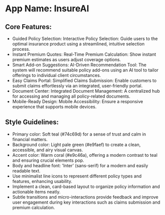 # **App Name**: InsureAI

## Core Features:

- Guided Policy Selection: Interactive Policy Selection: Guide users to the optimal insurance product using a streamlined, intuitive selection process.
- Instant Premium Quotes: Real-Time Premium Calculation: Show instant premium estimates as users adjust coverage options.
- Smart Add-on Suggestions: AI-Driven Recommendation Tool: The system will recommend suitable policy add-ons using an AI tool to tailor offerings to individual client circumstances.
- Easy Claims Portal: Simplified Claims Submission: Enable customers to submit claims effortlessly via an integrated, user-friendly portal.
- Document Center: Integrated Document Management: A centralized hub for accessing and managing all policy-related documents.
- Mobile-Ready Design: Mobile Accessibility: Ensure a responsive experience that supports mobile devices.

## Style Guidelines:

- Primary color: Soft teal (#74c69d) for a sense of trust and calm in financial matters.
- Background color: Light pale green (#e9faef) to create a clean, accessible, and airy visual canvas.
- Accent color: Warm coral (#e9c46a), offering a modern contrast to teal and ensuring crucial elements pop.
- Body and headline font: 'Inter' (sans-serif) for a modern and easily readable text.
- Use minimalist line icons to represent different policy types and features, enhancing usability.
- Implement a clean, card-based layout to organize policy information and actionable items neatly.
- Subtle transitions and micro-interactions provide feedback and improve user engagement during key interactions such as claims submission and premium calculation.
